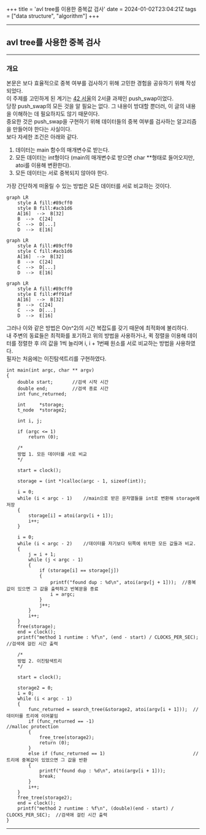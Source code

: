 +++
title = 'avl tree를 이용한 중복값 검사'
date = 2024-01-02T23:04:21Z
tags = ["data structure", "algorithm"]
+++

---
## avl tree를 사용한 중복 검사
---

### 개요
본문은 보다 효율적으로 중복 여부를 검사하기 위해 고민한 경험을 공유하기 위해 작성되었다.  
이 주제를 고민하게 된 계기는 [42 서울](https://42seoul.kr/seoul42/main/view)의 2서클 과제인 push_swap이었다.  
당장 push_swap의 모든 것을 알 필요는 없다. 그 내용이 방대할 뿐더러, 이 글의 내용을 이해하는 데 필요하지도 않기 때문이다.  
중요한 것은 push_swap을 구현하기 위해 데이터들의 중복 여부를 검사하는 알고리즘을 만들어야 한다는 사실이다.  
보다 자세한 조건은 아래와 같다.

1. 데이터는 main 함수의 매개변수로 받는다.
2. 모든 데이터는 int형이다 (main의 매개변수로 받으면 char **형태로 들어오지만, atoi를 이용해 변환한다).
3. 모든 데이터는 서로 중복되지 않아야 한다.

가장 간단하게 떠올릴 수 있는 방법은 모든 데이터를 서로 비교하는 것이다.  
  
```mermaid
graph LR
	style A fill:#89cff0
	style B fill:#acb1d6
	A[16]  -->  B[32]
	B  -->  C[24]
	C  -->  D[...]
	D  -->  E[16]
```
  
```mermaid
graph LR
	style A fill:#89cff0
	style C fill:#acb1d6
	A[16]  -->  B[32]
	B  -->  C[24]
	C  -->  D[...]
	D  -->  E[16]
```
  
```mermaid
graph LR
	style A fill:#89cff0
	style E fill:#ff91af
	A[16]  -->  B[32]
	B  -->  C[24]
	C  -->  D[...]
	D  -->  E[16]
```
  
그러나 이와 같은 방법은 O(n^2)의 시간 복잡도를 갖기 때문에 최적화에 불리하다.  
내 주변의 동료들은 최적화를 포기하고 위의 방법을 사용하거나, 퀵 정렬을 이용해 데이터를 정렬한 후 i의 값을 1씩 늘리며 i, i + 1번째 원소를 서로 비교하는 방법을 사용하였다.  
필자는 처음에는 이진탐색트리를 구현하였다.  
  
```
int main(int argc, char ** argv)
{
	double start;       //검색 시작 시간
	double end;         //검색 종료 시간
	int func_returned;

	int		*storage;
	t_node	*storage2;

	int	i, j;

	if (argc <= 1)
		return (0);

    /*
    방법 1. 모든 데이터를 서로 비교
    */
	
	start = clock();

	storage = (int *)calloc(argc - 1, sizeof(int));

	i = 0;
	while (i < argc - 1)    //main으로 받은 문자열들을 int로 변환해 storage에 저장
	{
		storage[i] = atoi(argv[i + 1]);
		i++;
	}
	
	i = 0;
	while (i < argc - 2)    //데이터를 자기보다 뒤쪽에 위치한 모든 값들과 비교.
	{
		j = i + 1;
		while (j < argc - 1)
		{
			if (storage[i] == storage[j])
			{
				printf("found dup : %d\n", atoi(argv[j + 1]));  //중복값이 있으면 그 값을 출력하고 반복문을 종료
				i = argc;
			}
			j++;
		}
		i++;
	}
	free(storage);
	end = clock();
	printf("method 1 runtime : %f\n", (end - start) / CLOCKS_PER_SEC);  //검색에 걸린 시간 출력

    /*
    방법 2. 이진탐색트리
    */

	start = clock();

	storage2 = 0;
	i = 0;
	while (i < argc - 1)
	{
		func_returned = search_tree(&storage2, atoi(argv[i + 1]));  //데이터를 트리에 이어붙임
		if (func_returned == -1)                                    //malloc protection
		{
			free_tree(storage2);
			return (0);
		}
		else if (func_returned == 1)                                //트리에 중복값이 있었으면 그 값을 반환
		{
			printf("found dup : %d\n", atoi(argv[i + 1]));
			break;
		}
		i++;
	}
	free_tree(storage2);
	end = clock();
	printf("method 2 runtime : %f\n", (double)(end - start) / CLOCKS_PER_SEC);  //검색애 걸린 시간 출력
}
```

---

